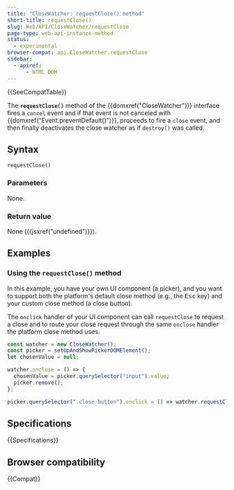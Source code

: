 ```yaml
---
title: "CloseWatcher: requestClose() method"
short-title: requestClose()
slug: Web/API/CloseWatcher/requestClose
page-type: web-api-instance-method
status:
  - experimental
browser-compat: api.CloseWatcher.requestClose
sidebar:
  - apiref:
      - HTML DOM
---
```


{{SeeCompatTable}}

The **`requestClose()`** method of the {{domxref("CloseWatcher")}} interface fires a `cancel` event and if that event is not canceled with {{domxref("Event.preventDefault()")}}, proceeds to fire a `close` event, and then finally deactivates the close watcher as if `destroy()` was called.

## Syntax

```js-nolint
requestClose()
```

### Parameters

None.

### Return value

None ({{jsxref("undefined")}}).

## Examples

### Using the `requestClose()` method

In this example, you have your own UI component (a picker), and you want to support both the platform's default close method (e.g., the <kbd>Esc</kbd> key) and your custom close method (a close button).

The `onclick` handler of your UI component can call `requestClose` to request a close and to route your close request through the same `onclose` handler the platform close method uses.

```js
const watcher = new CloseWatcher();
const picker = setUpAndShowPickerDOMElement();
let chosenValue = null;

watcher.onclose = () => {
  chosenValue = picker.querySelector("input").value;
  picker.remove();
};

picker.querySelector(".close-button").onclick = () => watcher.requestClose();
```

## Specifications

{{Specifications}}

## Browser compatibility

{{Compat}}
